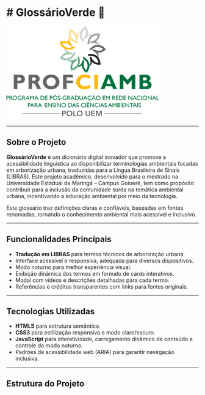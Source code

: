 # # GlossárioVerde 🌿

![Logo do GlossárioVerde](imgs/logoprojeto.png)

---

## Sobre o Projeto

**GlossárioVerde** é um dicionário digital inovador que promove a acessibilidade linguística ao disponibilizar terminologias ambientais focadas em arborização urbana, traduzidas para a Língua Brasileira de Sinais (LIBRAS). Este projeto acadêmico, desenvolvido para o mestrado na Universidade Estadual de Maringá – Campus Goioerê, tem como propósito contribuir para a inclusão da comunidade surda na temática ambiental urbana, incentivando a educação ambiental por meio da tecnologia.

Este glossário traz definições claras e confiáveis, baseadas em fontes renomadas, tornando o conhecimento ambiental mais acessível e inclusivo.

---

## Funcionalidades Principais

- **Tradução em LIBRAS** para termos técnicos de arborização urbana.
- Interface acessível e responsiva, adequada para diversos dispositivos.
- Modo noturno para melhor experiência visual.
- Exibição dinâmica dos termos em formato de cards interativos.
- Modal com vídeos e descrições detalhadas para cada termo.
- Referências e créditos transparentes com links para fontes originais.

---

## Tecnologias Utilizadas

- **HTML5** para estrutura semântica.
- **CSS3** para estilização responsiva e modo claro/escuro.
- **JavaScript** para interatividade, carregamento dinâmico de conteúdo e controle do modo noturno.
- Padrões de acessibilidade web (ARIA) para garantir navegação inclusiva.

---

## Estrutura do Projeto

